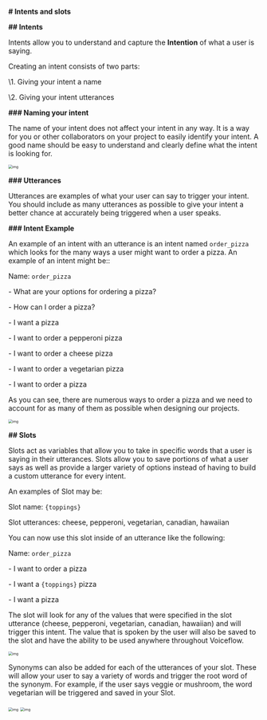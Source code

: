 **# Intents and slots** 





**## Intents** 



Intents allow you to understand and capture the **Intention** of what a user is saying.



Creating an intent consists of two parts:



\1. Giving your intent a name

\2. Giving your intent utterances



**### Naming your intent**



The name of your intent does not affect your intent in any way. It is a way for you or other collaborators on your project to easily identify your intent. A good name should be easy to understand and clearly define what the intent is looking for.



<img src="https://i.imgur.com/9ohSsSU.png" alt="img" style="zoom:50%;" />



**### Utterances**



Utterances are examples of what your user can say to trigger your intent. You should include as many utterances as possible to give your intent a better chance at accurately being triggered when a user speaks.



**### Intent Example**



An example of an intent with an utterance is an intent named `order_pizza` which looks for the many ways a user might want to order a pizza. An example of an intent might be::



Name: `order_pizza`



\- What are your options for ordering a pizza?

\- How can I order a pizza?

\- I want a pizza

\- I want to order a pepperoni pizza

\- I want to order a cheese pizza

\- I want to order a vegetarian pizza

\- I want to order a pizza



As you can see, there are numerous ways to order a pizza and we need to account for as many of them as possible when designing our projects.



<img src="https://i.imgur.com/AAbTBe8.png" alt="img" style="zoom:50%;" />



**## Slots**



Slots act as variables that allow you to take in specific words that a user is saying in their utterances. Slots allow you to save portions of what a user says as well as provide a larger variety of options instead of having to build a custom utterance for every intent.



An examples of Slot may be:



Slot name: `{toppings}`



Slot utterances: cheese, pepperoni, vegetarian, canadian, hawaiian



You can now use this slot inside of an utterance like the following:



Name: `order_pizza`



\- I want to order a pizza

\- I want a `{toppings}` pizza

\- I want a pizza



The slot will look for any of the values that were specified in the slot utterance (cheese, pepperoni, vegetarian, canadian, hawaiian) and will trigger this intent. The value that is spoken by the user will also be saved to the slot and have the ability to be used anywhere throughout Voiceflow.



<img src="https://i.imgur.com/Rp5QBkc.png" alt="img" style="zoom:50%;" />





Synonyms can also be added for each of the utterances of your slot. These will allow your user to say a variety of words and trigger the root word of the synonym. For example, if the user says veggie or mushroom, the word vegetarian will be triggered and saved in your Slot.



<img src="https://i.imgur.com/5dvuF5T.png" alt="img" style="zoom:50%;" />



<img src="https://i.imgur.com/JHFgdQd.png" alt="img" style="zoom:50%;" />
